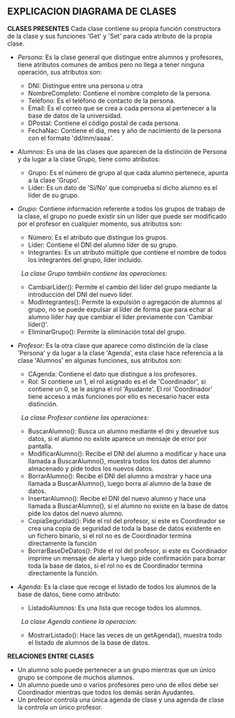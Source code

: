 **EXPLICACION DIAGRAMA DE CLASES**
---
**CLASES PRESENTES**
Cada clase contiene su propia función constructora de la clase y sus funciones
'Get' y 'Set' para cada atributo de la propia clase.

- *Persona:* Es la clase general que distingue entre alumnos y profesores, tiene
  atributos comunes de ambos pero no llega a tener ninguna operación, sus
  atributos son:
  - DNI: Distingue entre una persona u otra
  - NombreCompleto: Contiene el nombre completo de la persona.
  - Teléfono: Es el teléfono de contacto de la persona.
  - Email: Es el correo que se crea a cada persona al pertenecer a
    la base de datos de la universidad.
  - DPostal: Contiene el código postal de cada persona.
  - FechaNac: Contiene el dia, mes y año de nacimiento de la persona
    con el formato 'dd/mm/aaaa'.

- *Alumnos:* Es una de las clases que aparecen de la distinción de Persona y da
  lugar a la clase Grupo, tiene como atributos:
  - Grupo: Es el número de grupo al que cada alumno pertenece, apunta a la clase
    'Grupo'.
  - Líder: Es un dato de 'Si/No' que comprueba si dicho alumno es el líder de su
    grupo.

- *Grupo:* Contiene información referente a todos los grupos de trabajo de la clase,
  el grupo no puede existir sin un líder que puede ser modificado por el profesor
  en cualquier momento, sus atributos son:
  - Número: Es el atributo que distingue los grupos.
  - Líder: Contiene el DNI del alumno líder de su grupo.
  - Integrantes: Es un atributo múltiple que contiene el nombre de todos
    los integrantes del grupo, líder incluido.

  &nbsp;
  *La clase Grupo también contiene las operaciones:*
  - CambiarLíder(): Permite el cambio del líder del grupo mediante la introducción
    del DNI del nuevo líder.
  - ModIntegrantes(): Permite la expulsión o agregación de alumnos al grupo,
    no se puede expulsar al líder de forma que para echar al alumno líder hay que
    cambiar el líder previamente con 'Cambiar líder()'.
  - EliminarGrupo(): Permite la eliminación total del grupo.

- *Profesor:* Es la otra clase que aparece como distinción de la clase 'Persona'
  y da lugar a la clase 'Agenda', esta clase hace referencia a la clase 'Alumnos'
  en algunas funciones, sus atributos son:
  - CAgenda: Contiene el dato que distingue a los profesores.
  - Rol: Si contiene un 1, el rol asignado es el de 'Coordinador', si contiene
    un 0, se le asigna el rol 'Ayudante'. El rol 'Coordinador' tiene acceso a
    más funciones por ello es necesario hacer esta distinción.

  &nbsp;
  *La clase Profesor contiene las operaciones:*
  - BuscarAlumno(): Busca un alumno mediante el dni y devuelve sus datos, si
    el alumno no existe aparece un mensaje de error por pantalla.
  - ModificarAlumno(): Recibe el DNI del alumno a modificar y hace una llamada
    a BuscarAlumno(), muestra todos los datos del alumno almacenado y pide
    todos los nuevos datos.
  - BorrarAlumno(): Recibe el DNI del alumno a mostrar y hace una llamada a
    BuscarAlumno(), luego borra al alumno de la base de datos.
  - InsertarAlumno(): Recibe el DNI del nuevo alumno y hace una llamada a
    BuscarAlumno(), si el alumno no existe en la base de datos pide los datos
    del nuevo alumno.
  - CopiaSeguridad(): Pide el rol del profesor, si este es Coordinador se crea
    una copia de seguridad de toda la base de datos existente en un fichero
    binario, si el rol no es de Coordinador termina directamente la función
  - BorrarBaseDeDatos(): Pide el rol del profesor, si este es Coordinador imprime
    un mensaje de alerta y luego pide confirmación para borrar toda la base de
    datos, si el rol no es de Coordinador termina directamente la función.

- *Agenda:* Es la clase que recoge el listado de todos los alumnos de la base de
  datos, tiene como atributo:
  - ListadoAlumnos: Es una lista que recoge todos los alumnos.

  &nbsp;
  *La clase Agenda contiene la operacion:*
  - MostrarListado(): Hace las veces de un getAgenda(), muestra todo el listado
    de alumnos de la base de datos.

**RELACIONES ENTRE CLASES**
- Un alumno solo puede pertenecer a un grupo mientras que un único grupo se
  compone de muchos alumnos.
- Un alumno puede uno o varios profesores pero uno de ellos debe ser Coordinador
  mientras que todos los demás serán Ayudantes.
- Un profesor controla una única agenda de clase y una agenda de clase la
  controla un único profesor.
